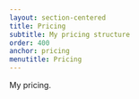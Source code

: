 ```yaml
---
layout: section-centered
title: Pricing
subtitle: My pricing structure
order: 400
anchor: pricing
menutitle: Pricing
---
```

My pricing.
